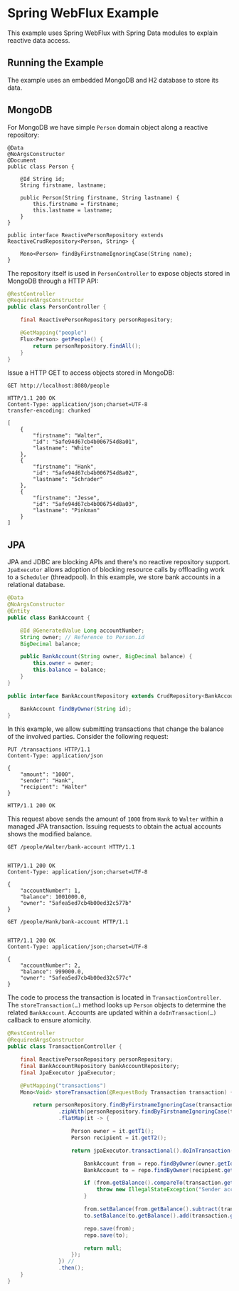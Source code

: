 # Spring WebFlux Example

This example uses Spring WebFlux with Spring Data modules to explain reactive data access.

## Running the Example

The example uses an embedded MongoDB and H2 database to store its data.

## MongoDB

For MongoDB we have simple `Person` domain object along a reactive repository:

```
@Data
@NoArgsConstructor
@Document
public class Person {

	@Id String id;
	String firstname, lastname;

	public Person(String firstname, String lastname) {
		this.firstname = firstname;
		this.lastname = lastname;
	}
}

public interface ReactivePersonRepository extends ReactiveCrudRepository<Person, String> {

	Mono<Person> findByFirstnameIgnoringCase(String name);
}
```

The repository itself is used in `PersonController` to expose objects stored in MongoDB through a HTTP API:

```java
@RestController
@RequiredArgsConstructor
public class PersonController {

	final ReactivePersonRepository personRepository;

	@GetMapping("people")
	Flux<Person> getPeople() {
		return personRepository.findAll();
	}
}
```

Issue a HTTP GET to access objects stored in MongoDB:

```http
GET http://localhost:8080/people

HTTP/1.1 200 OK
Content-Type: application/json;charset=UTF-8
transfer-encoding: chunked

[
    {
        "firstname": "Walter",
        "id": "5afe94d67cb4b006754d8a01",
        "lastname": "White"
    },
    {
        "firstname": "Hank",
        "id": "5afe94d67cb4b006754d8a02",
        "lastname": "Schrader"
    },
    {
        "firstname": "Jesse",
        "id": "5afe94d67cb4b006754d8a03",
        "lastname": "Pinkman"
    }
]
```

## JPA

JPA and JDBC are blocking APIs and there's no reactive repository support. `JpaExecutor` allows adoption of blocking resource calls by offloading work to a `Scheduler` (threadpool). In this example, we store bank accounts in a relational database.

```java
@Data
@NoArgsConstructor
@Entity
public class BankAccount {

	@Id @GeneratedValue Long accountNumber;
	String owner; // Reference to Person.id
	BigDecimal balance;

	public BankAccount(String owner, BigDecimal balance) {
		this.owner = owner;
		this.balance = balance;
	}
}

public interface BankAccountRepository extends CrudRepository<BankAccount, Long> {

	BankAccount findByOwner(String id);
}
```

In this example, we allow submitting transactions that change the balance of the involved parties. Consider the following request: 

```http
PUT /transactions HTTP/1.1
Content-Type: application/json

{
    "amount": "1000",
    "sender": "Hank",
    "recipient": "Walter"
}

HTTP/1.1 200 OK
```

This request above sends the amount of `1000` from `Hank` to `Walter` within a managed JPA transaction. Issuing requests to obtain the actual accounts shows the modified balance.

```http
GET /people/Walter/bank-account HTTP/1.1


HTTP/1.1 200 OK
Content-Type: application/json;charset=UTF-8

{
    "accountNumber": 1,
    "balance": 1001000.0,
    "owner": "5afea5ed7cb4b00ed32c577b"
}
```

```http
GET /people/Hank/bank-account HTTP/1.1


HTTP/1.1 200 OK
Content-Type: application/json;charset=UTF-8

{
    "accountNumber": 2,
    "balance": 999000.0,
    "owner": "5afea5ed7cb4b00ed32c577c"
}
```

The code to process the transaction is located in `TransactionController`. The `storeTransaction(…)` method looks up `Person` objects
to determine the related `BankAccount`. Accounts are updated within a `doInTransaction(…)` callback to ensure atomicity.

```java
@RestController
@RequiredArgsConstructor
public class TransactionController {

	final ReactivePersonRepository personRepository;
	final BankAccountRepository bankAccountRepository;
	final JpaExecutor jpaExecutor;

	@PutMapping("transactions")
	Mono<Void> storeTransaction(@RequestBody Transaction transaction) {

		return personRepository.findByFirstnameIgnoringCase(transaction.getSender())
				.zipWith(personRepository.findByFirstnameIgnoringCase(transaction.getRecipient())) //
				.flatMap(it -> {

					Person owner = it.getT1();
					Person recipient = it.getT2();

					return jpaExecutor.transactional().doInTransaction(bankAccountRepository, repo -> {

						BankAccount from = repo.findByOwner(owner.getId());
						BankAccount to = repo.findByOwner(recipient.getId());

						if (from.getBalance().compareTo(transaction.getAmount()) < 0) {
							throw new IllegalStateException("Sender account does not have enough funding!");
						}

						from.setBalance(from.getBalance().subtract(transaction.getAmount()));
						to.setBalance(to.getBalance().add(transaction.getAmount()));

						repo.save(from);
						repo.save(to);

						return null;
					});
				}) //
				.then();
	}
}
```
